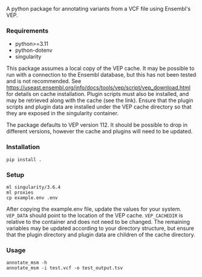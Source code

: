 A python package for annotating variants from a VCF file using Ensembl's VEP.

### Requirements
 - python>=3.11
 - python-dotenv
 - singularity

This package assumes a local copy of the VEP cache. It may be possible to run with a connection
to the Ensembl database, but this has not been tested and is not recommended. See https://useast.ensembl.org/info/docs/tools/vep/script/vep_download.html
for details on cache installation. Plugin scripts must also be installed, and may be retrieved along 
with the cache (see the link). Ensure that the plugin scripts and plugin data
are installed under the VEP cache directory so that they are exposed in the
singularity container.

The package defaults to VEP version 112. It should be possible to drop in different versions, however
the cache and plugins will need to be updated. 
 
### Installation
```
pip install .
```

### Setup
```
ml singularity/3.6.4
ml proxies
cp example.env .env
```
After copying the example.env file, update the values for your system.
```VEP_DATA``` should point to the location of the VEP cache. ```VEP_CACHEDIR``` is relative to the container and does not need to be changed. The remaining
variables may be updated according to your directory structure, but ensure that
the plugin directory and plugin data are children of the cache directory.

### Usage
```
annotate_msm -h
annotate_msm -i test.vcf -o test_output.tsv
```

